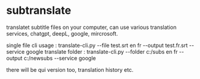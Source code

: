 # subtranslate
translatet subtitle files on your computer, can use various translation services, chatgpt, deepL, google, mircrosoft.

 single file cli usage : translate-cli.py --file test.srt en fr --output test.fr.srt --service google
 translate folder : translate-cli.py --folder c:/subs en fr --output c:/newsubs --service google

there will be qui version too, translation history etc.
